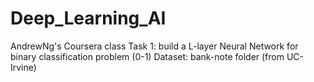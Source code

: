 # Deep_Learning_AI
AndrewNg's Coursera class
Task 1:
  build a L-layer Neural Network for binary classification problem (0-1)
  Dataset: bank-note folder (from UC-Irvine)
